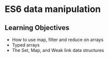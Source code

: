 # ES6 data manipulation

## Learning Objectives
- How to use map, filter and reduce on arrays
- Typed arrays
- The Set, Map, and Weak link data structures